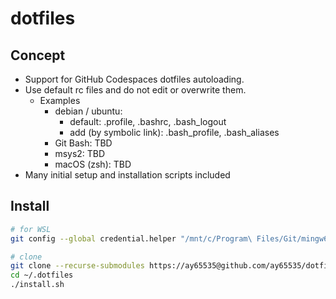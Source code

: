 # dotfiles

## Concept

* Support for GitHub Codespaces dotfiles autoloading.
* Use default rc files and do not edit or overwrite them.
  * Examples
    * debian / ubuntu:
      * default: .profile, .bashrc, .bash_logout
      * add (by symbolic link): .bash_profile, .bash_aliases
    * Git Bash: TBD
    * msys2: TBD
    * macOS (zsh): TBD
* Many initial setup and installation scripts included

## Install

```sh
# for WSL
git config --global credential.helper "/mnt/c/Program\ Files/Git/mingw64/bin/git-credential-manager.exe"

# clone
git clone --recurse-submodules https://ay65535@github.com/ay65535/dotfiles.git ~/.dotfiles
cd ~/.dotfiles
./install.sh
```
